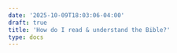 ```yaml
---
date: '2025-10-09T18:03:06-04:00'
draft: true
title: 'How do I read & understand the Bible?'
type: docs
---
```


